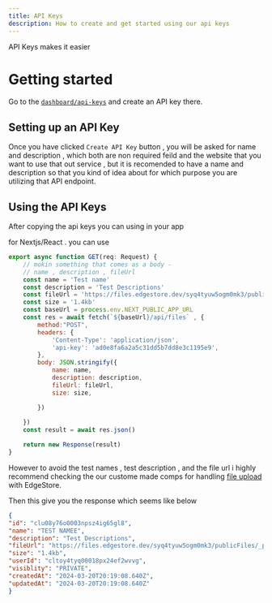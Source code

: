 ```yaml
---
title: API Keys
description: How to create and get started using our api keys
---
```


<Callout>

API Keys makes it easier 
</Callout>


# Getting started 

Go to the [`dashboard/api-keys`](https://mega-mess.vercel.app/) and create an API key there.

## Setting up an API Key

Once you have clicked `Create API Key` button , you will be asked for name and description , which both are non required feild and the website that you want to use that out service , but it is recomended to have a name and description so that you kind of idea about for which purpose you are utilizing that API endpoint. 

## Using the API Keys 

After copying the api keys you can using in your app

for Nextjs/React . you can use 

```js
export async function GET(req: Request) {
    // mokin something that comes as a body - 
    // name , description , fileUrl
    const name = 'Test name'
    const description = 'Test Descriptions'
    const fileUrl = 'https://files.edgestore.dev/syq4tyuw5ogm0mk3/publicFiles/_public/e36f81e8-e69f-4c62-91e4-a5f92563fc15.svg'
    const size = '1.4kb'
    const baseUrl = process.env.NEXT_PUBLIC_APP_URL
    const res = await fetch(`${baseUrl}/api/files` , {
        method:"POST",
        headers: {
            'Content-Type': 'application/json',
            'api-key': 'ad0e8fa6a2a5c31dd5b7dd8e3c1195e9',
        },
        body: JSON.stringify({
            name: name,
            description: description,
            fileUrl: fileUrl,
            size: size,

        })
        
    })
    const result = await res.json()

    return new Response(result)
} 
```

However to avoid the test names , test description , and the file url i highly recommend checking the our custome made comps for handling [file upload](https://github.com/Kinfe123/MegaMess/blob/main/app/(dashboard)/dashboard/_components/file-upload.tsx) with EdgeStore.



Then this give you the response which seems like below 


```json
{
"id": "clu08y76o0003npsz4ig65gl8",
"name": "TEST NAMEE",
"description": "Test Descriptions",
"fileUrl": "https://files.edgestore.dev/syq4tyuw5ogm0mk3/publicFiles/_public/e36f81e8-e69f-4c62-91e4-a5f92563fc15.svg",
"size": "1.4kb",
"userId": "cltoy4tyq00018px24ef2wvvg",
"visiblity": "PRIVATE",
"createdAt": "2024-03-20T20:19:08.640Z",
"updatedAt": "2024-03-20T20:19:08.640Z"
}
```